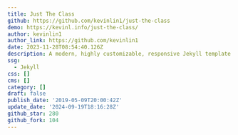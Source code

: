 ```yaml
---
title: Just The Class
github: https://github.com/kevinlin1/just-the-class
demo: https://kevinl.info/just-the-class/
author: kevinlin1
author_link: https://github.com/kevinlin1
date: 2023-11-28T08:54:40.126Z
description: A modern, highly customizable, responsive Jekyll template for course websites.
ssg:
  - Jekyll
css: []
cms: []
category: []
draft: false
publish_date: '2019-05-09T20:00:42Z'
update_date: '2024-09-19T18:16:28Z'
github_star: 280
github_fork: 104
---
```

